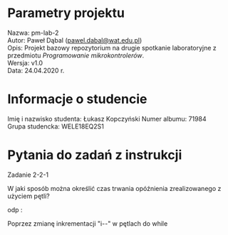 # Parametry projektu

Nazwa: pm-lab-2  
Autor: Paweł Dąbal (pawel.dabal@wat.edu.pl)  
Opis: Projekt bazowy repozytorium na drugie spotkanie laboratoryjne z przedmiotu _Programowanie mikrokontrolerów_.  
Wersja: v1.0  
Data: 24.04.2020 r.

# Informacje o studencie

Imię i nazwisko studenta: Łukasz Kopczyński
Numer albumu: 71984  
Grupa studencka: WELE18EQ2S1

# Pytania do zadań z instrukcji

Zadanie 2-2-1

W jaki sposób można określić czas trwania opóźnienia zrealizowanego z użyciem pętli? 

odp : 

Poprzez zmianę inkrementacji "i--" w pętlach do while



